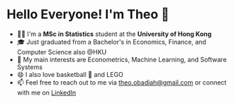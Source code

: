 # Hello Everyone! I'm Theo 👋

- :man_scientist: I'm a **MSc in Statistics** student at the **University of Hong Kong**
- :mortar_board: Just graduated from a Bachelor's in Economics, Finance, and Computer Science also @HKU
- 🌱 My main interests are Econometrics, Machine Learning, and Software Systems
- 😄 I also love basketball :basketball: and LEGO
- 📫 Feel free to reach out to me via theo.obadiah@gmail.com or connect with me on [LinkedIn](https://www.linkedin.com/in/theo-obadiah-teguh)
